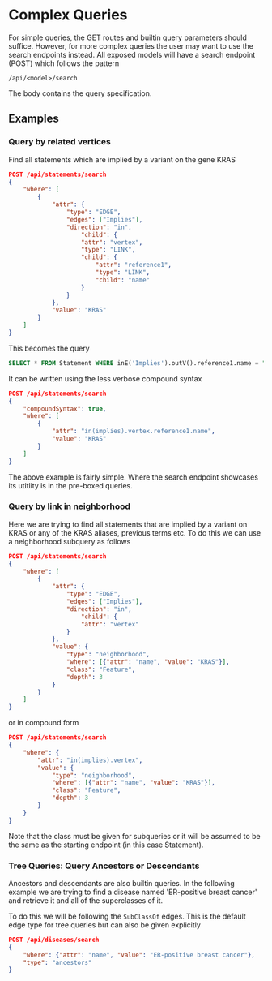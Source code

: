 # Complex Queries

For simple queries, the GET routes and builtin query parameters should suffice. However, for more
complex queries the user may want to use the search endpoints instead. All exposed models will
have a search endpoint (POST) which follows the pattern

```text
/api/<model>/search
```

The body contains the query specification.


## Examples

### Query by related vertices

Find all statements which are implied by a variant on the gene KRAS

```json
POST /api/statements/search
{
    "where": [
        {
            "attr": {
                "type": "EDGE",
                "edges": ["Implies"],
                "direction": "in",
                    "child": {
                    "attr": "vertex",
                    "type": "LINK",
                    "child": {
                        "attr": "reference1",
                        "type": "LINK",
                        "child": "name"
                    }
                }
            },
            "value": "KRAS"
        }
    ]
}
```

This becomes the query

```SQL
SELECT * FROM Statement WHERE inE('Implies').outV().reference1.name = "KRAS"
```

It can be written using the less verbose compound syntax

```json
POST /api/statements/search
{
    "compoundSyntax": true,
    "where": [
        {
            "attr": "in(implies).vertex.reference1.name",
            "value": "KRAS"
        }
    ]
}
```

The above example is fairly simple. Where the search endpoint showcases its utitlity is in the pre-boxed queries.

### Query by link in neighborhood

Here we are trying to find all statements that are implied by a variant on KRAS or any of the KRAS aliases, previous terms etc.
To do this we can use a neighborhood subquery as follows

```json
POST /api/statements/search
{
    "where": [
        {
            "attr": {
                "type": "EDGE",
                "edges": ["Implies"],
                "direction": "in",
                    "child": {
                    "attr": "vertex"
                }
            },
            "value": {
                "type": "neighborhood",
                "where": [{"attr": "name", "value": "KRAS"}],
                "class": "Feature",
                "depth": 3
            }
        }
    ]
}
```

or in compound form

```json
POST /api/statements/search
{
    "where": {
        "attr": "in(implies).vertex",
        "value": {
            "type": "neighborhood",
            "where": [{"attr": "name", "value": "KRAS"}],
            "class": "Feature",
            "depth": 3
        }
    }
}
```

Note that the class must be given for subqueries or it will be assumed to be the same as the starting
endpoint (in this case Statement).

### Tree Queries: Query Ancestors or Descendants

Ancestors and descendants are also builtin queries. In the following example we are trying
to find a disease named 'ER-positive breast cancer' and retrieve it and all of the superclasses of it.

To do this we will be following the `SubClassOf` edges. This is the default edge type for
tree queries but can also be given explicitly

```json
POST /api/diseases/search
{
    "where": {"attr": "name", "value": "ER-positive breast cancer"},
    "type": "ancestors"
}
```
